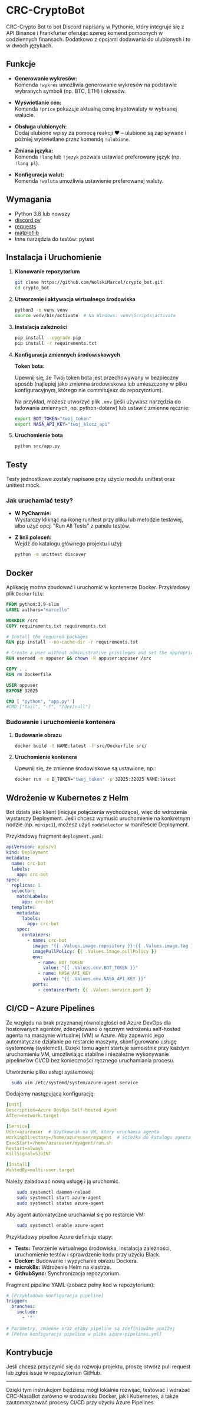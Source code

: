 
# CRC-CryptoBot

CRC-Crypto Bot to bot Discord napisany w Pythonie, który integruje się z API Binance i Frankfurter oferując szereg komend pomocnych w codziennych finansach. Dodatkowo z opcjami dodawania do ulubionych i to w dwóch językach.

## Funkcje

- **Generowanie wykresów:**  
  Komenda `!wykres` umożliwia generowanie wykresów na podstawie wybranych symboli (np. BTC, ETH) i okresów.
  
- **Wyświetlanie cen:**  
  Komenda `!price` pokazuje aktualną cenę kryptowaluty w wybranej walucie.
  
- **Obsługa ulubionych:**  
  Dodaj ulubione wpisy za pomocą reakcji ❤️ – ulubione są zapisywane i później wyświetlane przez komendę `!ulubione`.

- **Zmiana języka:**  
  Komenda `!lang` lub `!jezyk` pozwala ustawiać preferowany język (np. `!lang pl`).

- **Konfiguracja walut:**  
  Komenda `!waluta` umożliwia ustawienie preferowanej waluty.

## Wymagania

- Python 3.8 lub nowszy
- [discord.py](https://pypi.org/project/discord.py/)
- [requests](https://pypi.org/project/requests/)
- [matplotlib](https://pypi.org/project/matplotlib/)
- Inne narzędzia do testów: pytest

## Instalacja i Uruchomienie

1. **Klonowanie repozytorium**

   ```bash
   git clone https://github.com/WolskiMarcel/crypto_bot.git
   cd crypto_bot
   ```

2. **Utworzenie i aktywacja wirtualnego środowiska**

   ```bash
   python3 -m venv venv
   source venv/bin/activate  # Na Windows: venv\Scripts\activate
   ```

3. **Instalacja zależności**

   ```bash
   pip install --upgrade pip
   pip install -r requirements.txt
   ```

4. **Konfiguracja zmiennych środowiskowych**

   **Token bota:**

   Upewnij się, że Twój token bota jest przechowywany w bezpieczny sposób (najlepiej jako zmienna środowiskowa lub umieszczony w pliku konfiguracyjnym, którego nie commitujesz do repozytorium).

   Na przykład, możesz utworzyć plik `.env` (jeśli używasz narzędzia do ładowania zmiennych, np. python-dotenv) lub ustawić zmienne ręcznie:

   ```bash
   export BOT_TOKEN="twoj_token"
   export NASA_API_KEY="twoj_klucz_api"
   ```

5. **Uruchomienie bota**

   ```bash
   python src/app.py
   ```

## Testy

Testy jednostkowe zostały napisane przy użyciu modułu unittest oraz unittest.mock.

### Jak uruchamiać testy?

- **W PyCharmie:**  
  Wystarczy kliknąć na ikonę run/test przy pliku lub metodzie testowej, albo użyć opcji "Run All Tests" z panelu testów.

- **Z linii poleceń:**  
  Wejdź do katalogu głównego projektu i użyj:
  ```bash
  python -m unittest discover

## Docker

Aplikację można zbudować i uruchomić w kontenerze Docker. Przykładowy plik `Dockerfile`:

```dockerfile
FROM python:3.9-slim
LABEL authors="marcello"

WORKDIR /src
COPY requirements.txt requirements.txt

# Install the required packages
RUN pip install --no-cache-dir -r requirements.txt

# Create a user without administrative privileges and set the appropriate permissions for the /src directory
RUN useradd -m appuser && chown -R appuser:appuser /src

COPY . .
RUN rm Dockerfile

USER appuser
EXPOSE 32025

CMD [ "python", "app.py" ]
#CMD ["tail", "-f", "/dev/null"]
```

### Budowanie i uruchomienie kontenera

1. **Budowanie obrazu**

   ```bash
   docker build -t NAME:latest -f src/Dockerfile src/
   ```

2. **Uruchomienie kontenera**

   Upewnij się, że zmienne środowiskowe są ustawione, np.:

   ```bash
   docker run -e D_TOKEN="twoj_token" -p 32025:32025 NAME:latest
   ```

## Wdrożenie w Kubernetes z Helm

Bot działa jako klient (inicjuje połączenia wychodzące), więc do wdrożenia wystarczy Deployment. Jeśli chcesz wymusić uruchomienie na konkretnym nodzie (np. `minipc1`), możesz użyć `nodeSelector` w manifeście Deployment.

Przykładowy fragment `deployment.yaml`:

```yaml
apiVersion: apps/v1
kind: Deployment
metadata:
  name: crc-bot
  labels:
    app: crc-bot
spec:
  replicas: 1
  selector:
    matchLabels:
      app: crc-bot
  template:
    metadata:
      labels:
        app: crc-bot
    spec:
      containers:
        - name: crc-bot
          image: "{{ .Values.image.repository }}:{{ .Values.image.tag }}"
          imagePullPolicy: {{ .Values.image.pullPolicy }}
          env:
            - name: BOT_TOKEN
              value: "{{ .Values.env.BOT_TOKEN }}"
            - name: NASA_API_KEY
              value: "{{ .Values.env.NASA_API_KEY }}"
          ports:
            - containerPort: {{ .Values.service.port }}
```

## CI/CD – Azure Pipelines

Ze względu na brak przyznanej równoległości od Azure DevOps dla hostowanych agentów, zdecydowano o ręcznym wdrożeniu 
self-hosted agenta na maszynie wirtualnej (VM) w Azure. Aby zapewnić jego automatyczne działanie po restarcie maszyny, 
skonfigurowano usługę systemową (systemctl). Dzięki temu agent startuje samoistnie przy każdym uruchomieniu VM, 
umożliwiając stabilne i niezależne wykonywanie pipeline’ów CI/CD bez konieczności ręcznego uruchamiania procesu.

Utworzenie pliku usługi systemowej:
```bash
  sudo vim /etc/systemd/system/azure-agent.service
```
Dodajemy następującą konfigurację:
```yaml
[Unit]
Description=Azure DevOps Self-hosted Agent
After=network.target

[Service]
User=azureuser  # Użytkownik na VM, który uruchamia agenta
WorkingDirectory=/home/azureuser/myagent  # Ścieżka do katalogu agenta
ExecStart=/home/azureuser/myagent/run.sh
Restart=always
KillSignal=SIGINT

[Install]
WantedBy=multi-user.target
```
Należy załadować nową usługę i ją uruchomić.

```bash
    sudo systemctl daemon-reload
    sudo systemctl start azure-agent
    sudo systemctl status azure-agent
```
Aby agent automatyczne uruchamiał się po restarcie VM:

```bash
    sudo systemctl enable azure-agent
```

Przykładowy pipeline Azure definiuje etapy:
- **Tests:** Tworzenie wirtualnego środowiska, instalacja zależności, uruchomienie testów i sprawdzenie kodu przy użyciu Black.
- **Docker:** Budowanie i wypychanie obrazu Dockera.
- **microk8s:** Wdrożenie Helm na klastrze.
- **GithubSync:** Synchronizacja repozytorium.

Fragment pipeline YAML (zobacz pełny kod w repozytorium):

```yaml
# [Przykładowa konfiguracja pipeline]
trigger:
  branches:
    include:
      - '*'
  
# Parametry, zmienne oraz etapy pipeline są zdefiniowane poniżej
# [Pełna konfiguracja pipeline w pliku azure-pipelines.yml]
```

## Kontrybucje

Jeśli chcesz przyczynić się do rozwoju projektu, proszę otwórz pull request lub zgłoś issue w repozytorium GitHub.


---

Dzięki tym instrukcjom będziesz mógł lokalnie rozwijać, testować i wdrażać CRC-NasaBot zarówno w środowisku Docker, jak i Kubernetes, a także zautomatyzować procesy CI/CD przy użyciu Azure Pipelines.
```